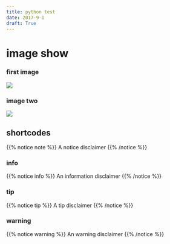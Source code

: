 ```yaml
---
title: python test
date: 2017-9-1
draft: True
---
```



# image show
### first image
![][img1]

### image two
![][img2]

## shortcodes

{{% notice note %}}
A notice disclaimer
{{% /notice %}}


### info

{{% notice info %}}
An information disclaimer
{{% /notice %}}


### tip

{{% notice tip %}}
A tip disclaimer
{{% /notice %}}

### warning
{{% notice warning %}}
An warning disclaimer
{{% /notice %}}


[img1]: /img/python-test/image1.jpg
[img2]: /img/python-test/giphy.gif